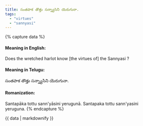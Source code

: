 ```yaml
---
title: సంతపాక తొత్తు సన్న్యాసిని యెరుగునా.
tags:
  - "virtues"
  - "sannyasi"
---
```


{% capture data %}
#### Meaning in English:
Does the wretched harlot know [the virtues of] the Sannyasi ?

#### Meaning in Telugu:
సంతపాక తొత్తు సన్న్యాసిని యెరుగునా.

#### Romanization:
Santapāka tottu sann'yāsini yerugunā.
Santapaka tottu sann'yasini yeruguna.
{% endcapture %}

{{ data | markdownify }}

